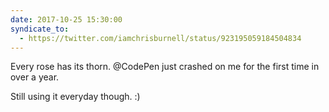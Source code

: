 ```yaml
---
date: 2017-10-25 15:30:00
syndicate_to:
  - https://twitter.com/iamchrisburnell/status/923195059184504834
---
```


Every rose has its thorn. @CodePen just crashed on me for the first time in over a year.

Still using it everyday though. :)
